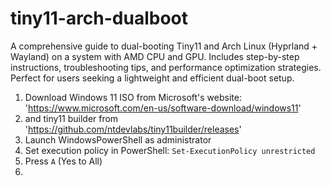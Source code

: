 # tiny11-arch-dualboot
A comprehensive guide to dual-booting Tiny11 and Arch Linux (Hyprland + Wayland) on a system with AMD CPU and GPU. Includes step-by-step instructions, troubleshooting tips, and performance optimization strategies. Perfect for users seeking a lightweight and efficient dual-boot setup.

1. Download Windows 11 ISO from Microsoft's website: 'https://www.microsoft.com/en-us/software-download/windows11'
2. and tiny11 builder from 'https://github.com/ntdevlabs/tiny11builder/releases'
3. Launch WindowsPowerShell as administrator
4. Set execution policy in PowerShell: `Set-ExecutionPolicy unrestricted`
5. Press `A` (Yes to All)
6. 

